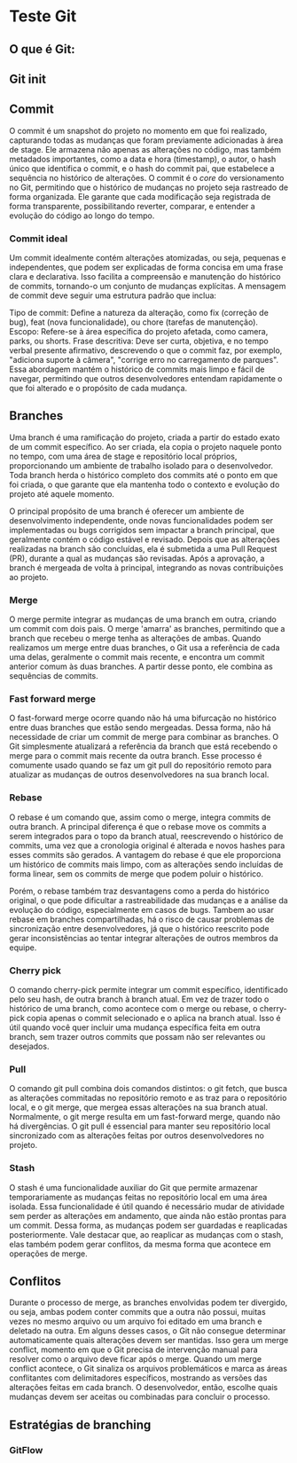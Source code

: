 # Teste Git

## O que é Git:

## Git init

## Commit
O commit é um snapshot do projeto no momento em que foi realizado, capturando todas as mudanças que foram previamente adicionadas à área de stage. Ele armazena não apenas as alterações no código, mas também metadados importantes, como a data e hora (timestamp), o autor, o hash único que identifica o commit, e o hash do commit pai, que estabelece a sequência no histórico de alterações. O commit é o _core_ do versionamento no Git, permitindo que o histórico de mudanças no projeto seja rastreado de forma organizada. Ele garante que cada modificação seja registrada de forma transparente, possibilitando reverter, comparar, e entender a evolução do código ao longo do tempo.

### Commit ideal
Um commit idealmente contém alterações atomizadas, ou seja, pequenas e independentes, que podem ser explicadas de forma concisa em uma frase clara e declarativa. Isso facilita a compreensão e manutenção do histórico de commits, tornando-o um conjunto de mudanças explícitas. A mensagem de commit deve seguir uma estrutura padrão que inclua:

Tipo de commit: Define a natureza da alteração, como fix (correção de bug), feat (nova funcionalidade), ou chore (tarefas de manutenção).
Escopo: Refere-se à área específica do projeto afetada, como camera, parks, ou shorts.
Frase descritiva: Deve ser curta, objetiva, e no tempo verbal presente afirmativo, descrevendo o que o commit faz, por exemplo, "adiciona suporte à câmera", "corrige erro no carregamento de parques".
Essa abordagem mantém o histórico de commits mais limpo e fácil de navegar, permitindo que outros desenvolvedores entendam rapidamente o que foi alterado e o propósito de cada mudança. 

## Branches
Uma branch é uma ramificação do projeto, criada a partir do estado exato de um commit específico. Ao ser criada, ela copia o projeto naquele ponto no tempo, com uma área de stage e repositório local próprios, proporcionando um ambiente de trabalho isolado para o desenvolvedor. Toda branch herda o histórico completo dos commits até o ponto em que foi criada, o que garante que ela mantenha todo o contexto e evolução do projeto até aquele momento.

O principal propósito de uma branch é oferecer um ambiente de desenvolvimento independente, onde novas funcionalidades podem ser implementadas ou bugs corrigidos sem impactar a branch principal, que geralmente contém o código estável e revisado. Depois que as alterações realizadas na branch são concluídas, ela é submetida a uma Pull Request (PR), durante a qual as mudanças são revisadas. Após a aprovação, a branch é mergeada de volta à principal, integrando as novas contribuições ao projeto.

### Merge
O merge permite integrar as mudanças de uma branch em outra, criando um commit com dois pais. O merge 'amarra' as branches, permitindo que a branch que recebeu o merge tenha as alterações de ambas. Quando realizamos um merge entre duas branches, o Git usa a referência de cada uma delas, geralmente o commit mais recente, e encontra um commit anterior comum às duas branches. A partir desse ponto, ele combina as sequências de commits.

### Fast forward merge
O fast-forward merge ocorre quando não há uma bifurcação no histórico entre duas branches que estão sendo mergeadas. Dessa forma, não há necessidade de criar um commit de merge para combinar as branches. O Git simplesmente atualizará a referência da branch que está recebendo o merge para o commit mais recente da outra branch. Esse processo é comumente usado quando se faz um git pull do repositório remoto para atualizar as mudanças de outros desenvolvedores na sua branch local.

### Rebase
O rebase é um comando que, assim como o merge, integra commits de outra branch. A principal diferença é que o rebase move os commits a serem integrados para o topo da branch atual, reescrevendo o histórico de commits, uma vez que a cronologia original é alterada e novos hashes para esses commits são gerados. A vantagem do rebase é que ele proporciona um histórico de commits mais limpo, com as alterações sendo incluídas de forma linear, sem os commits de merge que podem poluir o histórico. 

Porém, o rebase também traz desvantagens como a perda do histórico original, o que pode dificultar a rastreabilidade das mudanças e a análise da evolução do código, especialmente em casos de bugs. Tambem ao usar rebase em branches compartilhadas, há o risco de causar problemas de sincronização entre desenvolvedores, já que o histórico reescrito pode gerar inconsistências ao tentar integrar alterações de outros membros da equipe.

### Cherry pick
O comando cherry-pick permite integrar um commit específico, identificado pelo seu hash, de outra branch à branch atual. Em vez de trazer todo o histórico de uma branch, como acontece com o merge ou rebase, o cherry-pick copia apenas o commit selecionado e o aplica na branch atual. Isso é útil quando você quer incluir uma mudança específica feita em outra branch, sem trazer outros commits que possam não ser relevantes ou desejados.

### Pull
O comando git pull combina dois comandos distintos: o git fetch, que busca as alterações commitadas no repositório remoto e as traz para o repositório local, e o git merge, que mergea essas alterações na sua branch atual. Normalmente, o git merge resulta em um fast-forward merge, quando não há divergências. O git pull é essencial para manter seu repositório local sincronizado com as alterações feitas por outros desenvolvedores no projeto.

### Stash
O stash é uma funcionalidade auxiliar do Git que permite armazenar temporariamente as mudanças feitas no repositório local em uma área isolada. Essa funcionalidade é útil quando é necessário mudar de atividade sem perder as alterações em andamento, que ainda não estão prontas para um commit. Dessa forma, as mudanças podem ser guardadas e reaplicadas posteriormente. Vale destacar que, ao reaplicar as mudanças com o stash, elas também podem gerar conflitos, da mesma forma que acontece em operações de merge.

## Conflitos
Durante o processo de merge, as branches envolvidas podem ter divergido, ou seja, ambas podem conter commits que a outra não possui, muitas vezes no mesmo arquivo ou um arquivo foi editado em uma branch e deletado na outra. Em alguns desses casos, o Git não consegue determinar automaticamente quais alterações devem ser mantidas. Isso gera um merge conflict, momento em que o Git precisa de intervenção manual para resolver como o arquivo deve ficar após o merge. Quando um merge conflict acontece, o Git sinaliza os arquivos problemáticos e marca as áreas conflitantes com delimitadores específicos, mostrando as versões das alterações feitas em cada branch. O desenvolvedor, então, escolhe quais mudanças devem ser aceitas ou combinadas para concluir o processo.


## Estratégias de branching

### GitFlow


